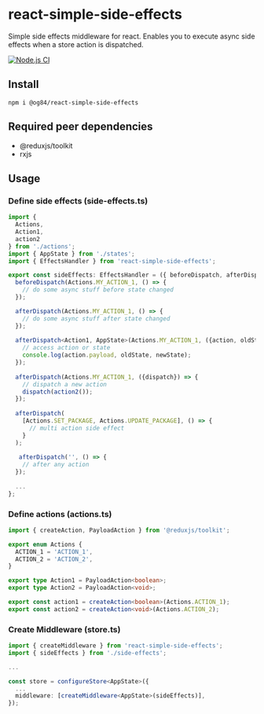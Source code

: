 # react-simple-side-effects
Simple side effects middleware for react. Enables you to execute async side effects when a store action is dispatched.

[![Node.js CI](https://github.com/OG84/react-simple-side-effects/actions/workflows/node.js.yml/badge.svg)](https://github.com/OG84/react-simple-side-effects/actions/workflows/node.js.yml)

## Install

```
npm i @og84/react-simple-side-effects
```

## Required peer dependencies

- @reduxjs/toolkit
- rxjs

## Usage

### Define side effects (side-effects.ts)
```typescript
import {
  Actions,
  Action1,
  action2
} from './actions';
import { AppState } from './states';
import { EffectsHandler } from 'react-simple-side-effects';

export const sideEffects: EffectsHandler = ({ beforeDispatch, afterDispatch }) => {
  beforeDispatch(Actions.MY_ACTION_1, () => {
    // do some async stuff before state changed
  });

  afterDispatch(Actions.MY_ACTION_1, () => {
    // do some async stuff after state changed
  });
  
  afterDispatch<Action1, AppState>(Actions.MY_ACTION_1, ({action, oldState, newState}) => {
    // access action or state
    console.log(action.payload, oldState, newState);
  });
  
  afterDispatch(Actions.MY_ACTION_1, ({dispatch}) => {
    // dispatch a new action
    dispatch(action2());
  });
  
  afterDispatch(
    [Actions.SET_PACKAGE, Actions.UPDATE_PACKAGE], () => {
      // multi action side effect
    }
  );
  
   afterDispatch('', () => {
    // after any action
  });
  
  ...
};
```

### Define actions (actions.ts)
```typescript
import { createAction, PayloadAction } from '@reduxjs/toolkit';

export enum Actions {
  ACTION_1 = 'ACTION_1',
  ACTION_2 = 'ACTION_2',
}

export type Action1 = PayloadAction<boolean>;
export type Action2 = PayloadAction<void>;

export const action1 = createAction<boolean>(Actions.ACTION_1);
export const action2 = createAction<void>(Actions.ACTION_2);
```

### Create Middleware (store.ts)
```typescript
import { createMiddleware } from 'react-simple-side-effects';
import { sideEffects } from './side-effects';

...

const store = configureStore<AppState>({
  ...
  middleware: [createMiddleware<AppState>(sideEffects)],
});
```


